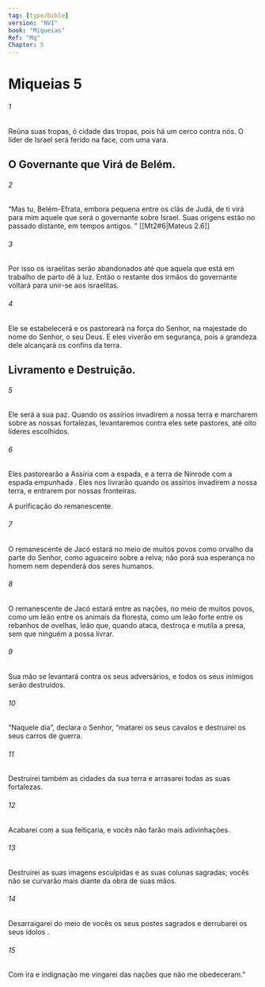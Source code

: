 ```yaml
---
tag: [type/bible]
version: "NVI"
book: "Miqueias"
Ref: "Mq"
Chapter: 5
---
```

# Miqueias 5
###### 1
Reúna suas tropas, ó cidade das tropas, pois há um cerco contra nós. O líder de Israel será ferido na face, com uma vara.

## O Governante que Virá de Belém.
###### 2  
“Mas tu, Belém-Efrata, embora pequena entre os clãs de Judá, de ti virá para mim aquele que será o governante sobre Israel. Suas origens estão no passado distante, em tempos antigos. ”
[[Mt2#6|Mateus 2.6]]

###### 3  
Por isso os israelitas serão abandonados até que aquela que está em trabalho de parto dê à luz. Então o restante dos irmãos do governante voltará para unir-se aos israelitas.
###### 4  
Ele se estabelecerá e os pastoreará na força do Senhor, na majestade do nome do Senhor, o seu Deus. E eles viverão em segurança, pois a grandeza dele alcançará os confins da terra.

## Livramento e Destruição.
###### 5  
Ele será a sua paz. Quando os assírios invadirem a nossa terra e marcharem sobre as nossas fortalezas, levantaremos contra eles sete pastores, até oito líderes escolhidos.
###### 6  
Eles pastorearão a Assíria com a espada, e a terra de Ninrode com a espada empunhada . Eles nos livrarão quando os assírios invadirem a nossa terra, e entrarem por nossas fronteiras.

A purificação do remanescente.
###### 7  
O remanescente de Jacó estará no meio de muitos povos como orvalho da parte do Senhor, como aguaceiro sobre a relva; não porá sua esperança no homem nem dependerá dos seres humanos.
###### 8  
O remanescente de Jacó estará entre as nações, no meio de muitos povos, como um leão entre os animais da floresta, como um leão forte entre os rebanhos de ovelhas, leão que, quando ataca, destroça e mutila a presa, sem que ninguém a possa livrar.
###### 9  
Sua mão se levantará contra os seus adversários, e todos os seus inimigos serão destruídos.
###### 10  
“Naquele dia”, declara o Senhor, “matarei os seus cavalos e destruirei os seus carros de guerra.
###### 11  
Destruirei também as cidades da sua terra e arrasarei todas as suas fortalezas.
###### 12  
Acabarei com a sua feitiçaria, e vocês não farão mais adivinhações.
###### 13  
Destruirei as suas imagens esculpidas e as suas colunas sagradas; vocês não se curvarão mais diante da obra de suas mãos.
###### 14  
Desarraigarei do meio de vocês os seus postes sagrados e derrubarei os seus ídolos .
###### 15  
Com ira e indignação me vingarei das nações que não me obedeceram.”
